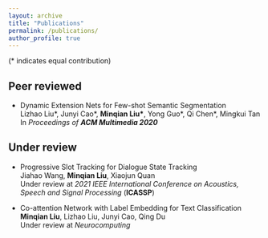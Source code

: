 ```yaml
---
layout: archive
title: "Publications"
permalink: /publications/
author_profile: true
---
```


(* indicates equal contribution)

## Peer reviewed

* Dynamic Extension Nets for Few-shot Semantic Segmentation<br> 
  Lizhao Liu\*, Junyi Cao\*, **Minqian Liu\***, Yong Guo*, Qi Chen*,  Mingkui Tan<br>
  In *Proceedings of **ACM Multimedia 2020***  

## Under review

* Progressive Slot Tracking for Dialogue State Tracking<br>
  Jiahao Wang, **Minqian Liu**, Xiaojun Quan<br>
  Under review at *2021 IEEE International Conference on Acoustics, Speech and Signal Processing* (**ICASSP**)

* Co-attention Network with Label Embedding for Text Classification<br>
  **Minqian Liu**, Lizhao Liu, Junyi Cao, Qing Du<br>
  Under review at *Neurocomputing*


